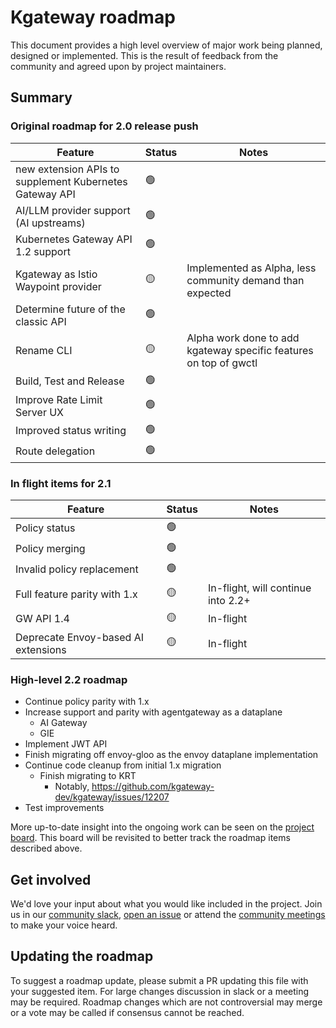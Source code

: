# Kgateway roadmap

This document provides a high level overview of major work being planned, designed or implemented. This is the result of feedback from the community and agreed upon by project maintainers.

## Summary

### Original roadmap for 2.0 release push

| Feature | Status | Notes |
| ---- | ---- | ---- |
| new extension APIs to supplement Kubernetes Gateway API | :green_circle: | |
| AI/LLM provider support (AI upstreams) | :green_circle: | |
| Kubernetes Gateway API 1.2 support | :green_circle: | |
| Kgateway as Istio Waypoint provider | :yellow_circle: | Implemented as Alpha, less community demand than expected |
| Determine future of the classic API | :green_circle: | |
| Rename CLI | :yellow_circle: | Alpha work done to add kgateway specific features on top of gwctl |
| Build, Test and Release | :green_circle: | |
| Improve Rate Limit Server UX | :green_circle: | |
| Improved status writing | :green_circle: | |
| Route delegation | :green_circle: | |

### In flight items for 2.1

| Feature | Status | Notes |
| ---- | ---- | ---- |
| Policy status | :green_circle: | |
| Policy merging | :green_circle: | |
| Invalid policy replacement | :green_circle: | |
| Full feature parity with 1.x | :yellow_circle: | In-flight, will continue into 2.2+ |
| GW API 1.4 | :yellow_circle: | In-flight |
| Deprecate Envoy-based AI extensions | :yellow_circle: | In-flight |

### High-level 2.2 roadmap

* Continue policy parity with 1.x
* Increase support and parity with agentgateway as a dataplane
  * AI Gateway
  * GIE
* Implement JWT API
* Finish migrating off envoy-gloo as the envoy dataplane implementation
* Continue code cleanup from initial 1.x migration
  * Finish migrating to KRT
    * Notably, https://github.com/kgateway-dev/kgateway/issues/12207
* Test improvements


More up-to-date insight into the ongoing work can be seen on the [project board](https://github.com/orgs/kgateway-dev/projects/3/views/9).
This board will be revisited to better track the roadmap items described above.

## Get involved

We'd love your input about what you would like included in the project. Join us in our [community slack](https://cloud-native.slack.com/archives/C080D3PJMS4), [open an issue](https://github.com/kgateway-dev/community/issues/new) or attend the [community meetings](https://calendar.google.com/calendar/u/1?cid=ZDI0MzgzOWExMGYwMzAxZjVkYjQ0YTU0NmQ1MDJmODA5YTBjZDcwZGI4ZTBhZGNhMzIwYWRlZjJkOTQ4MzU5Y0Bncm91cC5jYWxlbmRhci5nb29nbGUuY29t) to make your voice heard.

## Updating the roadmap

To suggest a roadmap update, please submit a PR updating this file with your suggested item. For large changes discussion in slack or a meeting may be required. Roadmap changes which are not controversial may merge or a vote may be called if consensus cannot be reached.

